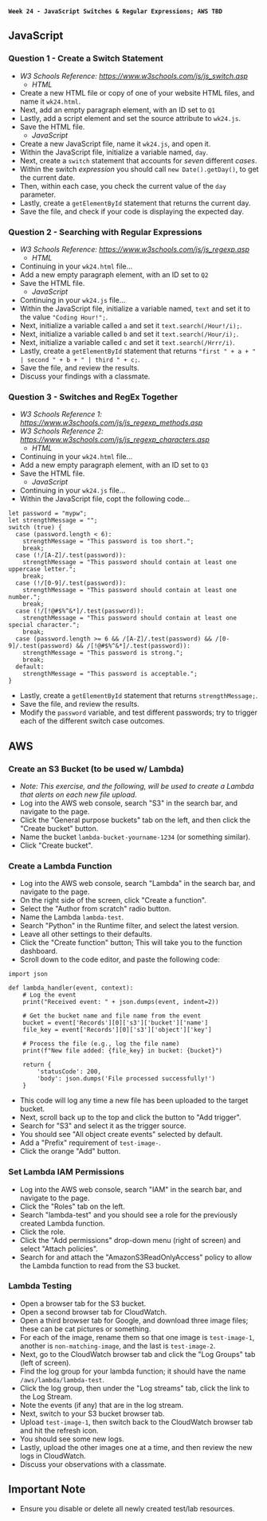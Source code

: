 **`Week 24 - JavaScript Switches & Regular Expressions; AWS TBD`**

## JavaScript

### Question 1 - Create a Switch Statement
- *W3 Schools Reference: https://www.w3schools.com/js/js_switch.asp*
  - *HTML*
- Create a new HTML file or copy of one of your website HTML files, and name it `wk24.html`.
- Next, add an empty paragraph element, with an ID set to `Q1`
- Lastly, add a script element and set the source attribute to `wk24.js`.
- Save the HTML file.
  - *JavaScript*
- Create a new JavaScript file, name it `wk24.js`, and open it.
- Within the JavaScript file, initialize a variable named, `day`.
- Next, create a `switch` statement that accounts for *seven* different *cases*.
- Within the switch *expression* you should call `new Date().getDay()`, to get the current date.
- Then, within each case, you check the current value of the `day` parameter.
- Lastly, create a `getElementById` statement that returns the current day.
- Save the file, and check if your code is displaying the expected day.

### Question 2 - Searching with Regular Expressions
- *W3 Schools Reference: https://www.w3schools.com/js/js_regexp.asp*
  - *HTML*
- Continuing in your `wk24.html` file...
- Add a new empty paragraph element, with an ID set to `Q2`
- Save the HTML file.
  - *JavaScript*
- Continuing in your `wk24.js` file...
- Within the JavaScript file, initialize a variable named, `text` and set it to the value `"Coding Hour!";`.
- Next, initialize a variable called `a` and set it `text.search(/Hour!/i);`.
- Next, initialize a variable called `b` and set it `text.search(/Hour/i);`.
- Next, initialize a variable called `c` and set it `text.search(/Hrrr/i)`.
- Lastly, create a `getElementById` statement that returns `"first " + a + " | second " + b + " | third " + c;`.
- Save the file, and review the results.
- Discuss your findings with a classmate.

### Question 3 - Switches and RegEx Together
- *W3 Schools Reference 1: https://www.w3schools.com/js/js_regexp_methods.asp*
- *W3 Schools Reference 2: https://www.w3schools.com/js/js_regexp_characters.asp*
  - *HTML*
- Continuing in your `wk24.html` file...
- Add a new empty paragraph element, with an ID set to `Q3`
- Save the HTML file.
  - *JavaScript*
- Continuing in your `wk24.js` file...
- Within the JavaScript file, copt the following code...
```
let password = "mypw";
let strengthMessage = "";
switch (true) {
  case (password.length < 6):
    strengthMessage = "This password is too short.";
    break;
  case (!/[A-Z]/.test(password)):
    strengthMessage = "This password should contain at least one uppercase letter.";
    break;
  case (!/[0-9]/.test(password)):
    strengthMessage = "This password should contain at least one number.";
    break;
  case (!/[!@#$%^&*]/.test(password)):
    strengthMessage = "This password should contain at least one special character.";
    break;
  case (password.length >= 6 && /[A-Z]/.test(password) && /[0-9]/.test(password) && /[!@#$%^&*]/.test(password)):
    strengthMessage = "This password is strong.";
    break;
  default:
    strengthMessage = "This password is acceptable.";
}
```
- Lastly, create a `getElementById` statement that returns `strengthMessage;`.
- Save the file, and review the results.
- Modify the `password` variable, and test different passwords; try to trigger each of the different switch case outcomes.

## AWS

### Create an S3 Bucket (to be used w/ Lambda)
- *Note: This exercise, and the following, will be used to create a Lambda that alerts on each new file upload.*
- Log into the AWS web console, search "S3" in the search bar, and navigate to the page.
- Click the "General purpose buckets" tab on the left, and then click the "Create bucket" button.
- Name the bucket `lambda-bucket-yourname-1234` (or something similar).
- Click "Create bucket".

### Create a Lambda Function
- Log into the AWS web console, search "Lambda" in the search bar, and navigate to the page.
- On the right side of the screen, click "Create a function".
- Select the "Author from scratch" radio button.
- Name the Lambda `lambda-test`.
- Search "Python" in the Runtime filter, and select the latest version.
- Leave all other settings to their defaults.
- Click the "Create function" button; This will take you to the function dashboard.
- Scroll down to the code editor, and paste the following code:
```
import json

def lambda_handler(event, context):
    # Log the event
    print("Received event: " + json.dumps(event, indent=2))
    
    # Get the bucket name and file name from the event
    bucket = event['Records'][0]['s3']['bucket']['name']
    file_key = event['Records'][0]['s3']['object']['key']
    
    # Process the file (e.g., log the file name)
    print(f"New file added: {file_key} in bucket: {bucket}")
    
    return {
        'statusCode': 200,
        'body': json.dumps('File processed successfully!')
    }
```
- This code will log any time a new file has been uploaded to the target bucket.
- Next, scroll back up to the top and click the button to "Add trigger".
- Search for "S3" and select it as the trigger source.
- You should see "All object create events" selected by default.
- Add a "Prefix" requirement of `test-image-`.
- Click the orange "Add" button.

### Set Lambda IAM Permissions
- Log into the AWS web console, search "IAM" in the search bar, and navigate to the page.
- Click the "Roles" tab on the left.
- Search "lambda-test" and you should see a role for the previously created Lambda function.
- Click the role.
- Click the "Add permissions" drop-down menu (right of screen) and select "Attach policies".
- Search for and attach the "AmazonS3ReadOnlyAccess" policy to allow the Lambda function to read from the S3 bucket.

### Lambda Testing
- Open a browser tab for the S3 bucket.
- Open a second browser tab for CloudWatch.
- Open a third browser tab for Google, and download three image files; these can be cat pictures or something.
- For each of the image, rename them so that one image is `test-image-1`, another is `non-matching-image`, and the last is `test-image-2`.
- Next, go to the CloudWatch browser tab and click the "Log Groups" tab (left of screen).
- Find the log group for your lambda function; it should have the name `/aws/lambda/lambda-test`.
- Click the log group, then under the "Log streams" tab, click the link to the Log Stream.
- Note the events (if any) that are in the log stream.
- Next, switch to your S3 bucket browser tab.
- Upload `test-image-1`, then switch back to the CloudWatch browser tab and hit the refresh icon.
- You should see some new logs.
- Lastly, upload the other images one at a time, and then review the new logs in CloudWatch.
- Discuss your observations with a classmate.

## Important Note
- Ensure you disable or delete all newly created test/lab resources.

